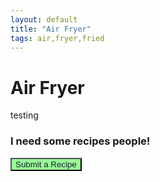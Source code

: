 ```yaml
---
layout: default
title: "Air Fryer"
tags: air,fryer,fried
---
```

# Air Fryer
testing

### I need some recipes people!
<form action="mailto:craig.willett@gmail.com" method="GET">
    <input name="subject" type="hidden" value="TDC-New Recipe"/>
    <input type="submit" value="Submit a Recipe" style="background-color:#98FB98; color:#17202A;"/>
</form>
